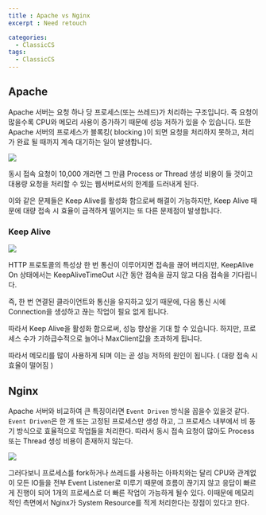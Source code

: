 ```yaml
---
title : Apache vs Nginx
excerpt : Need retouch

categories:
  - ClassicCS
tags:
  - ClassicCS
---
```


## Apache

Apache 서버는 요청 하나 당 프로세스(또는 쓰레드)가 처리하는 구조입니다. 즉 요청이 많을수록 CPU와 메모리 사용이 증가하기 때문에 성능 저하가 있을 수 있습니다. 또한 Apache 서버의 프로세스가 블록킹( blocking )이 되면 요청을 처리하지 못하고, 처리가 완료 될 때까지 계속 대기하는 일이 발생합니다.

![](https://user-images.githubusercontent.com/44635266/67272766-21581c00-f4f8-11e9-9e78-97af5947027d.png)

동시 접속 요청이 10,000 개라면 그 만큼 Process or Thread 생성 비용이 들 것이고 대용량 요청을 처리할 수 있는 웹서버로서의 한계를 드러내게 된다.

이와 같은 문제들은 Keep Alive를 활성화 함으로써 해결이 가능하지만, Keep Alive 때문에 대량 접속 시 효율이 급격하게 떨어지는 또 다른 문제점이 발생합니다.

### Keep Alive

![](https://user-images.githubusercontent.com/44635266/67273091-be1ab980-f4f8-11e9-8f6a-c0a51e1ac77f.png)

HTTP 프로토콜의 특성상 한 번 통신이 이루어지면 접속을 끊어 버리지만, KeepAlive On 상태에서는 KeepAliveTimeOut 시간 동안 접속을 끊지 않고 다음 접속을 기다립니다.

즉, 한 번 연결된 클라이언트와 통신을 유지하고 있기 때문에, 다음 통신 시에 Connection을 생성하고 끊는 작업이 필요 없게 됩니다.

따라서 Keep Alive을 활성화 함으로써, 성능 향상을 기대 할 수 있습니다. 하지만, 프로세스 수가 기하급수적으로 늘어나 MaxClient값을 초과하게 됩니다.

따라서 메모리를 많이 사용하게 되며 이는 곧 성능 저하의 원인이 됩니다. ( 대량 접속 시 효율이 떨어짐 )

## Nginx

Apache 서버와 비교하여 큰 특징이라면 `Event Driven` 방식을 꼽을수 있을것 같다. `Event Driven`은 한 개 또는 고정된 프로세스만 생성 하고, 그 프로세스 내부에서 비 동기 방식으로 효율적으로 작업들을 처리한다. 따라서 동시 접속 요청이 많아도 Process 또는 Thread 생성 비용이 존재하지 않는다.

![](https://user-images.githubusercontent.com/44635266/67272661-ee158d00-f4f7-11e9-999d-b08153ef31ff.png)

그러다보니 프로세스를 fork하거나 쓰레드를 사용하는 아파치와는 달리 CPU와 관계없이 모든 IO들을 전부 Event Listener로 미루기 때문에 흐름이 끊기지 않고 응답이 빠르게 진행이 되어 1개의 프로세스로 더 빠른 작업이 가능하게 될수 있다. 이때문에 메모리적인 측면에서 Nginx가 System Resource를 적게 처리한다는 장점이 있다고 한다.
